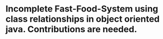 # Incomplete Fast-Food-System using class relationships in object oriented java. Contributions are needed.

    
